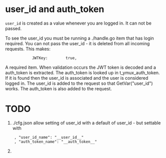 # user_id and auth_token

`user_id` is created as a value whenever you are logged in.  It can not be passed.

To see the user_id you must be running a ./handle.go item that has login required.  You can not pass
the user_id - it is deleted from all incoming requests.
This makes:

```
			JWTKey:        true,
```

A required item.  When validation occurs  the JWT token is decoded and a auth_token is extracted.
The auth_token is looked up in t_ymux_auth_token.  If it is found then the user_id is associated
and the user is considered logged in.   The user_id is added to the request so that GetVar("user_id")
works.  The auth_token is also added to the request.


# TODO

1. ./cfg.json allow setting of user_id with a default of user_id - but settable with

```
	, "user_id_name": "__user_id__"
	, "auth_token_name": "__auth_token__"
```

2. 

